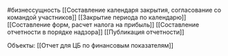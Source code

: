 #бизнессущность 
[[Составление календаря закрытия, согласование со командой участников]]
[[Закрытие периода по календарю]]
[[Составление форм, расчет налога на прибыль]]
[[Составление отчетности в порядке надзора]]
[[Публикация отчетности]]

Объекты:
[[Отчет для ЦБ по финансовым показателям]] 